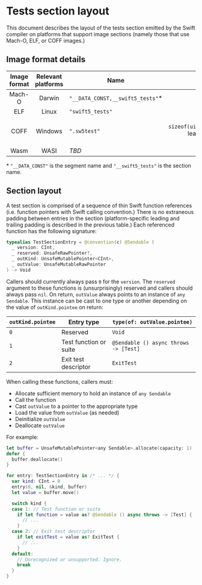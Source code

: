 # Tests section layout

<!--
This source file is part of the Swift.org open source project

Copyright (c) 2024 Apple Inc. and the Swift project authors
Licensed under Apache License v2.0 with Runtime Library Exception

See https://swift.org/LICENSE.txt for license information
See https://swift.org/CONTRIBUTORS.txt for Swift project authors
-->

This document describes the layout of the tests section emitted by the Swift
compiler on platforms that support image sections (namely those that use Mach-O,
ELF, or COFF images.)

## Image format details

| Image format | Relevant platforms | Name | Padding |
|:-:|:-:|---|--:|
| Mach-O | Darwin | `"__DATA_CONST,__swift5_tests"`\* | None |
| ELF | Linux | `"swift5_tests"` | None |
| COFF | Windows | `".sw5test"` | `1 * sizeof(uintptr_t)` leading and trailing |
| Wasm | WASI | _TBD_ | _TBD_ |

\* `"__DATA_CONST"` is the segment name and `"__swift5_tests"` is the section
  name.

## Section layout

A test section is comprised of a sequence of thin Swift function references
(i.e. function pointers with Swift calling convention.) There is no extraneous
padding between entries in the section (platform-specific leading and trailing
padding is described in the previous table.) Each referenced function has the
following signature:

```swift
typealias TestSectionEntry = @convention(c) @Sendable (
  _ version: CInt,
  _ reserved: UnsafeRawPointer?,
  _ outKind: UnsafeMutablePointer<CInt>,
  _ outValue: UnsafeMutableRawPointer
) -> Void
```

Callers should currently always pass `0` for the `version`. The `reserved`
argument to these functions is (unsurprisingly) reserved and callers should
always pass `nil`. On return, `outValue` always points to an instance of
`any Sendable`. This instance can be cast to one type or another depending on
the value of `outKind.pointee` on return:

| `outKind.pointee` | Entry type | `type(of: outValue.pointee)` |
|---|---|---|
| `0` | Reserved | `Void` |
| `1` | Test function or suite | `@Sendable () async throws -> [Test]` |
| `2` | Exit test descriptor | `ExitTest` |

When calling these functions, callers must:

- Allocate sufficient memory to hold an instance of `any Sendable`
- Call the function
- Cast `outValue` to a pointer to the appropriate type
- Load the value from `outValue` (as needed)
- Deinitialize `outValue`
- Deallocate `outValue`

For example:

```swift
let buffer = UnsafeMutablePointer<any Sendable>.allocate(capacity: 1)
defer {
  buffer.deallocate()
}

for entry: TestSectionEntry in /* ... */ {
  var kind: CInt = 0
  entry(0, nil, &kind, buffer)
  let value = buffer.move()

  switch kind {
  case 1: // Test function or suite
    if let function = value as? @Sendable () async throws -> [Test] {
      // ...
    }
  case 2: // Exit test descriptor
    if let exitTest = value as? ExitTest {
      // ...
    }
  default:
    // Unrecognized or unsupported. Ignore.
    break
  }
}
```
